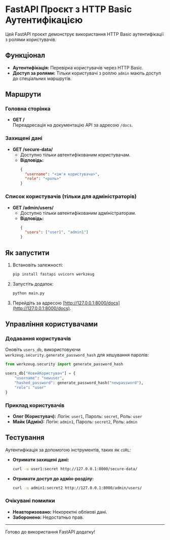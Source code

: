 # FastAPI Проєкт з HTTP Basic Аутентифікацією

Цей FastAPI проєкт демонструє використання HTTP Basic аутентифікації з ролями користувачів.

## Функціонал

- **Аутентифікація:** Перевірка користувачів через HTTP Basic.
- **Доступ за ролями:** Тільки користувачі з роллю `admin` мають доступ до спеціальних маршрутів.

## Маршрути

### Головна сторінка
- **GET /**  
  Переадресація на документацію API за адресою `/docs`.

### Захищені дані
- **GET /secure-data/**
  - Доступно тільки автентифікованим користувачам.
  - **Відповідь:**
    ```json
    {
      "username": "<ім'я користувача>",
      "role": "<роль>"
    }
    ```

### Список користувачів (тільки для адміністраторів)
- **GET /admin/users/**
  - Доступно тільки автентифікованим адміністраторам.
  - **Відповідь:**
    ```json
    {
      "users": ["user1", "admin1"]
    }
    ```

## Як запустити

1. Встановіть залежності:
   ```bash
   pip install fastapi uvicorn werkzeug
   ```
2. Запустіть додаток:
   ```bash
   python main.py
   ```
3. Перейдіть за адресою [http://127.0.0.1:8000/docs](http://127.0.0.1:8000/docs).

## Управління користувачами

### Додавання користувачів
Оновіть `users_db`, використовуючи `werkzeug.security.generate_password_hash` для хешування паролів:
```python
from werkzeug.security import generate_password_hash

users_db["НовийКористувач"] = {
    "username": "newuser",
    "hashed_password": generate_password_hash("newpassword"),
    "role": "user"
}
```

### Приклад користувачів
- **Олег (Користувач):** Логін: `user1`, Пароль: `secret`, Роль: `user`
- **Майк (Адмін):** Логін: `admin1`, Пароль: `secret2`, Роль: `admin`

## Тестування

Аутентифікація за допомогою інструментів, таких як `cURL`:

- **Отримати захищені дані:**
  ```bash
  curl -u user1:secret http://127.0.0.1:8000/secure-data/
  ```
- **Отримати доступ до адмін-розділу:**
  ```bash
  curl -u admin1:secret2 http://127.0.0.1:8000/admin/users/
  ```

### Очікувані помилки
- **Неавторизовано:** Некоректні облікові дані.
- **Заборонено:** Недостатньо прав.

---
Готово до використання FastAPI додатку!

